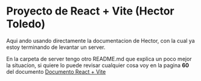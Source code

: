 # Proyecto de React + Vite (Hector Toledo)

Aqui ando usando directamente la documentacion de Hector, con la cual ya estoy terminando de levantar un server.

En la carpeta de server tengo otro README.md que explica un poco mejor la situacion, si quiere lo puede revisar cualquier cosa voy en la pagina **60** del documento [Documento React + Vite](https://drive.google.com/file/d/1Z85uCFefh251MZz6a5d4T7Q6kEu7nlV9/view?usp=drive_link)
